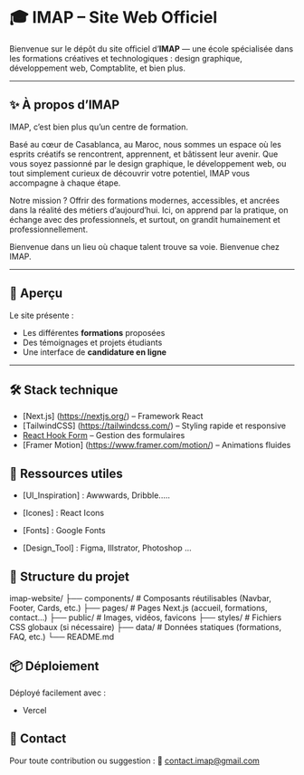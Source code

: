 # 🎓 IMAP – Site Web Officiel

Bienvenue sur le dépôt du site officiel d’**IMAP** — une école spécialisée dans les formations créatives et technologiques : design graphique, développement web, Comptablite, et bien plus.

---

## ✨ À propos d’IMAP

IMAP, c’est bien plus qu’un centre de formation.

Basé au cœur de Casablanca, au Maroc, nous sommes un espace où les esprits créatifs se rencontrent, apprennent, et bâtissent leur avenir. Que vous soyez passionné par le design graphique, le développement web, ou tout simplement curieux de découvrir votre potentiel, IMAP vous accompagne à chaque étape.

Notre mission ? Offrir des formations modernes, accessibles, et ancrées dans la réalité des métiers d’aujourd’hui. Ici, on apprend par la pratique, on échange avec des professionnels, et surtout, on grandit humainement et professionnellement.

Bienvenue dans un lieu où chaque talent trouve sa voie.
Bienvenue chez IMAP.


---

## 🚀 Aperçu

Le site présente :
- Les différentes **formations** proposées
- Des témoignages et projets étudiants
- Une interface de **candidature en ligne**

---

## 🛠️ Stack technique

- [Next.js] (https://nextjs.org/) – Framework React
- [TailwindCSS] (https://tailwindcss.com/) – Styling rapide et responsive
- [React Hook Form](https://react-hook-form.com/) – Gestion des formulaires
- [Framer Motion] (https://www.framer.com/motion/) – Animations fluides

## 🧳 Ressources utiles

- [UI_Inspiration] : Awwwards, Dribble.....

- [Icones] : React Icons

- [Fonts] : Google Fonts

- [Design_Tool] : Figma, Illstrator, Photoshop ...



## 📁 Structure du projet

imap-website/
├── components/ # Composants réutilisables (Navbar, Footer, Cards, etc.)
├── pages/ # Pages Next.js (accueil, formations, contact…)
├── public/ # Images, vidéos, favicons
├── styles/ # Fichiers CSS globaux (si nécessaire)
├── data/ # Données statiques (formations, FAQ, etc.)
└── README.md

 ## 📦 Déploiement
Déployé facilement avec :
- Vercel


## 📮 Contact
Pour toute contribution ou suggestion :
📧 contact.imap@gmail.com



